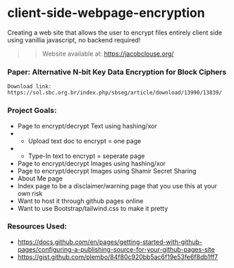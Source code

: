 # client-side-webpage-encryption
Creating a web site that allows the user to encrypt files entirely client side using vanillia javascript, no backend required!
>> Website available at: https://jacobclouse.org/

### Paper: Alternative N-bit Key Data Encryption for Block Ciphers
    Download link: https://sol.sbc.org.br/index.php/sbseg/article/download/13990/13839/


### Project Goals:
- Page to encrypt/decrypt Text using hashing/xor
- * Upload text doc to encrypt = one page
- * Type-In text to encrypt = seperate page
- Page to encrypt/decrypt Images using hashing/xor
- Page to encrypt/decrypt Images using Shamir Secret Sharing
- About Me page
- Index page to be a disclaimer/warning page that you use this at your own risk
- Want to host it through github pages online
- Want to use Bootstrap/tailwind.css to make it pretty

### Resources Used:
- https://docs.github.com/en/pages/getting-started-with-github-pages/configuring-a-publishing-source-for-your-github-pages-site
- https://gist.github.com/plembo/84f80c920bb5ac6f19e53fe6f8db1ff7
